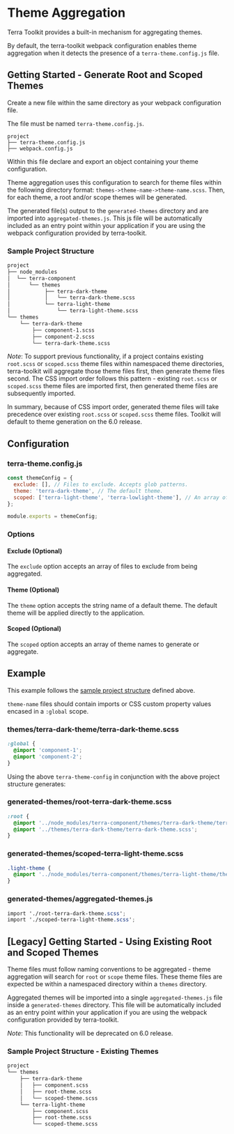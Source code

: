 # Theme Aggregation

Terra Toolkit provides a built-in mechanism for aggregating themes.

By default, the terra-toolkit webpack configuration enables theme aggregation when it detects the presence of a `terra-theme.config.js` file.

## Getting Started - Generate Root and Scoped Themes
Create a new file within the same directory as your webpack configuration file.

The file must be named `terra-theme.config.js`.

```
project
├── terra-theme.config.js
├── webpack.config.js
```

Within this file declare and export an object containing your theme configuration.

Theme aggregation uses this configuration to search for theme files within the following directory format: `themes->theme-name->theme-name.scss`. Then, for each theme, a root and/or scope themes will be generated.

The generated file(s) output to the `generated-themes` directory and are imported into `aggregated-themes.js`. This js file will be automatically included as an entry point within your application if you are using the webpack configuration provided by terra-toolkit.

### Sample Project Structure
```txt
project
├── node_modules
│  └── terra-component
│      └── themes
│           ├── terra-dark-theme
│           │   └── terra-dark-theme.scss
│           └── terra-light-theme
│               └── terra-light-theme.scss
└── themes
    └── terra-dark-theme
        ├── component-1.scss
        ├── component-2.scss
        └── terra-dark-theme.scss
```
*Note*: To support previous functionality, if a project contains existing `root.scss` or `scoped.scss` theme files within namespaced theme directories, terra-toolkit will aggregate those theme files first, then generate theme files second. The CSS import order follows this pattern - existing `root.scss` or `scoped.scss` theme files are imported first, then generated theme files are subsequently imported.

In summary, because of CSS import order, generated theme files will take precedence over existing `root.scss` or `scoped.scss` theme files. Toolkit will default to theme generation on the 6.0 release.

## Configuration

### terra-theme.config.js

```js
const themeConfig = {
  exclude: [], // Files to exclude. Accepts glob patterns.
  theme: 'terra-dark-theme', // The default theme.
  scoped: ['terra-light-theme', 'terra-lowlight-theme'], // An array of scoped themes.
};

module.exports = themeConfig;
```
### Options

#### Exclude (Optional)

The `exclude` option accepts an array of files to exclude from being aggregated.

#### Theme (Optional)

The `theme` option accepts the string name of a default theme. The default theme will be applied directly to the application.

#### Scoped (Optional)

The `scoped` option accepts an array of theme names to generate or aggregate.

## Example
This example follows the [sample project structure](#Sample-Project-Structure) defined above.

`theme-name` files should contain imports or CSS custom property values encased in a `:global` scope.
### themes/terra-dark-theme/terra-dark-theme.scss
```scss
:global {
  @import 'component-1';
  @import 'component-2';
}
```

Using the above `terra-theme-config` in conjunction with the above project structure generates:

### generated-themes/root-terra-dark-theme.scss
```scss
:root {
  @import '../node_modules/terra-component/themes/terra-dark-theme/terra-dark-theme.scss';
  @import '../themes/terra-dark-theme/terra-dark-theme.scss';
}
```

### generated-themes/scoped-terra-light-theme.scss
```scss
.light-theme {
  @import '../node_modules/terra-component/themes/terra-light-theme/theme-variables.scss';
}
```

### generated-themes/aggregated-themes.js
```scss
import './root-terra-dark-theme.scss';
import './scoped-terra-light-theme.scss';
```
## [Legacy] Getting Started - Using Existing Root and Scoped Themes
Theme files must follow naming conventions to be aggregated - theme aggregation will search for `root` or `scope` theme files. These theme files are expected be within a namespaced directory within a `themes` directory.

Aggregated themes will be imported into a single `aggregated-themes.js` file inside a `generated-themes` directory. This file will be automatically included as an entry point within your application if you are using the webpack configuration provided by terra-toolkit.

*Note*: This functionality will be deprecated on 6.0 release.
### Sample Project Structure - Existing Themes
```txt
project
└── themes
    ├── terra-dark-theme
    │   ├── component.scss
    │   ├── root-theme.scss
    │   └── scoped-theme.scss
    └── terra-light-theme
        ├── component.scss
        ├── root-theme.scss
        └── scoped-theme.scss
```
